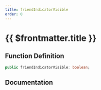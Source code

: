 ```yaml
---
title: friendIndicatorVisible
order: 0
---
```


# {{ $frontmatter.title }}

## Function Definition

```ts
public friendIndicatorVisible: boolean;
```

## Documentation

<!--@include: ./parts/friendIndicatorVisible.md-->
